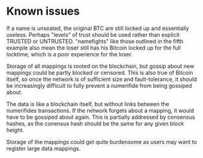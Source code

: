 # Known issues

If a name is unseated, the original BTC are still locked up and essentially
useless. Perhaps "levels" of trust should be used rather than explicit TRUSTED
or UNTRUSTED. "namefights" like those outlined in the fifth example also mean
the loser still has his Bitcoin locked up for the full locktime, which is a poor
experience for the loser.

Storage of all mappings is rooted on the blockchain, but gossip about new
mappings could be partly blocked or censored.  This is also true of Bitcoin
itself, so once the network is of sufficient size and fault-tolerance, it should
be increasingly difficult to fully prevent a numerifide from being gossiped
about.

The data is like a blockchain itself, but without links between the numerifides
transactions.  If the network forgets about a mapping, it would have to be
gossiped about again. This is partially addressed by consensus hashes, as the
conensus hash should be the same for any given block height.

Storage of the mappings could get quite burdensome as users may want to register
large data mappings.
